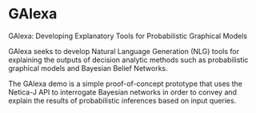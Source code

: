 # GAlexa
GAlexa: Developing Explanatory Tools for Probabilistic Graphical Models

GAlexa seeks to develop Natural Language Generation (NLG) tools for explaining the outputs of decision analytic methods such as probabilistic graphical models and Bayesian Belief Networks. 

The GAlexa demo is a simple proof-of-concept prototype that uses the Netica-J API to interrogate Bayesian networks in order to convey and explain the results of probabilistic inferences based on input queries. 
